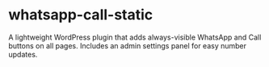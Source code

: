 # whatsapp-call-static
 A lightweight WordPress plugin that adds always-visible WhatsApp and Call buttons on all pages. Includes an admin settings panel for easy number updates.
